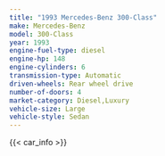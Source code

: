 ```yaml
---
title: "1993 Mercedes-Benz 300-Class"
make: Mercedes-Benz
model: 300-Class
year: 1993
engine-fuel-type: diesel
engine-hp: 148
engine-cylinders: 6
transmission-type: Automatic
driven-wheels: Rear wheel drive
number-of-doors: 4
market-category: Diesel,Luxury
vehicle-size: Large
vehicle-style: Sedan
---
```


{{< car_info >}}
